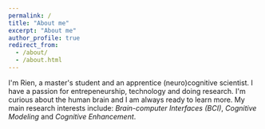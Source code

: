 ```yaml
---
permalink: /
title: "About me"
excerpt: "About me"
author_profile: true
redirect_from: 
  - /about/
  - /about.html
---
```


I'm Rien, a master's student and an apprentice (neuro)cognitive scientist. 
I have a passion for entrepeneurship, technology and doing research. 
I'm curious about the human brain and I am always ready to learn more. 
My main research interests include: 
*Brain-computer Interfaces (BCI)*, *Cognitive Modeling* and *Cognitive Enhancement*. 






